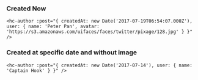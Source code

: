 ### Created Now
```
<hc-author :post="{ createdAt: new Date('2017-07-19T06:54:07.000Z'), user: { name: 'Peter Pan', avatar: 'https://s3.amazonaws.com/uifaces/faces/twitter/pixage/128.jpg' } }" />
```

### Created at specific date and without image
```
<hc-author :post="{ createdAt: new Date('2017-07-14'), user: { name: 'Captain Hook' } }" />
```
